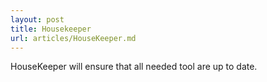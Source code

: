 ```yaml
---
layout: post
title: Housekeeper
url: articles/HouseKeeper.md
---
```


HouseKeeper will ensure that all needed tool are up to date.
